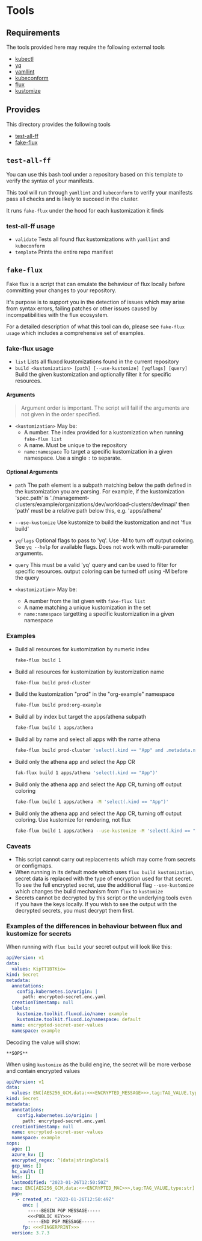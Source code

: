 # Tools

## Requirements

The tools provided here may require the following external tools

- [kubectl](https://kubernetes.io/docs/tasks/tools/)
- [yq](https://github.com/mikefarah/yq)
- [yamllint](https://github.com/adrienverge/yamllint)
- [kubeconform](https://github.com/yannh/kubeconform)
- [flux](https://fluxcd.io/flux/installation/#install-the-flux-cli)
- [kustomize](https://kubectl.docs.kubernetes.io/installation/kustomize/binaries/)

## Provides

This directory provides the following tools

- [test-all-ff](https://github.com/giantswarm/gitops-template/blob/main/tools/test-all-ff)
- [fake-flux](https://github.com/giantswarm/gitops-template/blob/main/tools/fake-flux)

## `test-all-ff`

You can use this bash tool under a repository based on this template to verify the syntax of your manifests.

This tool will run through `yamllint` and `kubeconform` to verify your manifests pass all checks and is likely to
succeed in the cluster.

It runs `fake-flux` under the hood for each kustomization it finds

### test-all-ff usage

- `validate` Tests all found flux kustomizations with `yamllint` and `kubeconform`
- `template` Prints the entire repo manifest

## `fake-flux`

Fake flux is a script that can emulate the behaviour of flux locally before committing your changes to your repository.

It's purpose is to support you in the detection of issues which may arise from syntax errors, failing patches or other
issues caused by incompatibilities with the flux ecosystem.

For a detailed description of what this tool can do, please see `fake-flux usage` which includes a comprehensive set of
examples.

### fake-flux usage

- `list` Lists all fluxcd kustomizations found in the current repository
- `build <kustomization> [path] [--use-kustomize] [yqflags] [query]` Build the given kustomization and optionally filter
   it for specific resources.

#### Arguments

> Argument order is important. The script will fail if the arguments are not given in the order specified.

- `<kustomization>` May be:
  - A number. The index provided for a kustomization when running `fake-flux list`
  - A name. Must be unique to the repository
  - `name:namespace` To target a specific kustomization in a given namespace. Use a single `:` to separate.

#### Optional Arguments

- `path` The path element is a subpath matching below the path defined in the kustomization you are parsing.
  For example, if the kustomization 'spec.path' is './management-clusters/example/organizations/dev/workload-clusters/dev/mapi'
  then 'path' must be a relative path below this, e.g. 'apps/athena'

- `--use-kustomize` Use kustomize to build the kustomization and not 'flux build'

- `yqflags` Optional flags to pass to 'yq'. Use -M to turn off output coloring. See `yq --help` for available flags.
  Does not work with multi-parameter arguments.

- `query` This must be a valid 'yq' query and can be used to filter for specific resources.
           output coloring can be turned off using -M before the query

- `<kustomization>` May be:
  - A number from the list given with `fake-flux list`
  - A name matching a unique kustomization in the set
  - `name:namespace` targetting a specific kustomization in a given namespace

### Examples

- Build all resources for kustomization by numeric index

  ```bash
  fake-flux build 1
  ```

- Build all resources for kustomization by kustomization name

  ```bash
  fake-flux build prod-cluster
  ```

- Build the kustomization "prod" in the "org-example" namespace

  ```bash
  fake-flux build prod:org-example
  ```

- Build all by index but target the apps/athena subpath

  ```bash
  fake-flux build 1 apps/athena
  ```

- Build all by name and select all apps with the name athena

  ```bash
  fake-flux build prod-cluster 'select(.kind == "App" and .metadata.name == "athena")'
  ```

- Build only the athena app and select the App CR

  ```bash
  fak-flux build 1 apps/athena 'select(.kind == "App")'
  ```

- Build only the athena app and select the App CR, turning off output coloring

  ```bash
  fake-flux build 1 apps/athena -M 'select(.kind == "App")'
  ```

- Build only the athena app and select the App CR, turning off output coloring. Use kustomize for rendering, not flux

  ```bash
  fake-flux build 1 apps/athena --use-kustomize -M 'select(.kind == "App")'
  ```

### Caveats

- This script cannot carry out replacements which may come from secrets or configmaps.
- When running in its default mode which uses `flux build kustomization`, secret data is replaced with the type of
  encryption used for that secret. To see the full encrypted secret, use the additional flag `--use-kustomize` which
  changes the build mechanism from `flux` to `kustomize`
- Secrets cannot be decrypted by this script or the underlying tools even if you have the keys locally. If you wish to
  see the output with the decrypted secrets, you must decrypt them first.

### Examples of the differences in behaviour between flux and kustomize for secrets

When running with `flux build` your secret output will look like this:

```yaml
apiVersion: v1
data:
  values: KipTT1BTKio=
kind: Secret
metadata:
  annotations:
    config.kubernetes.io/origin: |
      path: encrypted-secret.enc.yaml
  creationTimestamp: null
  labels:
    kustomize.toolkit.fluxcd.io/name: example
    kustomize.toolkit.fluxcd.io/namespace: default
  name: encrypted-secret-user-values
  namespace: example
```

Decoding the value will show:

```nohighlight
**SOPS**
```

When using `kustomize` as the build engine, the secret will be more verbose and contain encrypted values

```yaml
apiVersion: v1
data:
  values: ENC[AES256_GCM,data:<<<ENCRYPTED_MESSAGE>>>,tag:TAG_VALUE,type:str]
kind: Secret
metadata:
  annotations:
    config.kubernetes.io/origin: |
      path: encrytped-secret.enc.yaml
  creationTimestamp: null
  name: encrypted-secret-user-values
  namespace: example
sops:
  age: []
  azure_kv: []
  encrypted_regex: ^(data|stringData)$
  gcp_kms: []
  hc_vault: []
  kms: []
  lastmodified: "2023-01-26T12:50:50Z"
  mac: ENC[AES256_GCM,data:<<<ENCRYPTED_MAC>>>,tag:TAG_VALUE,type:str]
  pgp:
    - created_at: "2023-01-26T12:50:49Z"
      enc: |
        -----BEGIN PGP MESSAGE-----
        <<<PUBLIC KEY>>>
        -----END PGP MESSAGE-----
      fp: <<<FINGERPRINT>>>
  version: 3.7.3
```
